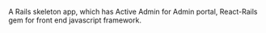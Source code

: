A Rails skeleton app, which has Active Admin for Admin portal, React-Rails gem for front end javascript framework.